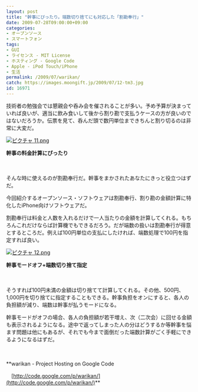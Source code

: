 ```yaml
---
layout: post
title: "幹事にぴったり。端数切り捨てにも対応した「割勘奉行」"
date: 2009-07-28T09:00:00+09:00
categories:
- オープンソース
- スマートフォン
tags: 
- GUI
- ライセンス - MIT License
- ホスティング - Google Code
- Apple - iPod Touch/iPhone
- 生活
permalink: /2009/07/warikan/
catch: https://images.moongift.jp/2009/07/12-tm3.jpg
id: 16971
---
```

技術者の勉強会では懇親会や呑み会を催されることが多い。予め予算が決まっていれば良いが、適当に飲み食いして後から割り勘で支払うケースの方が良いのではないだろうか。伝票を見て、呑んだ頭で数円単位まできちんと割り切るのは非常に大変だ。

  

[![ピクチャ 11.png](https://images.moongift.jp/2009/07/11-tm4.jpg)](https://images.moongift.jp/2009/07/114.png)  
  
**幹事の料金計算にぴったり**

  

　

  

そんな時に使えるのが割勘奉行だ。幹事をまかされたあなたにきっと役立つはずだ。

  

今回紹介するオープンソース・ソフトウェアは割勘奉行、割り勘の金額計算に特化したiPhone向けソフトウェアだ。

  
<!--more-->

割勘奉行は料金と人数を入れるだけで一人当たりの金額を計算してくれる。もちろんこれだけならば計算機でもできるだろう。だが端数の扱いは割勘奉行が得意とするところだ。例えば100円単位の支払にしたければ、端数処理で100円を指定すれば良い。

  

[![ピクチャ 12.png](https://images.moongift.jp/2009/07/12-tm3.jpg)](https://images.moongift.jp/2009/07/123.png)  
  
**幹事モードオフ+端数切り捨て指定**

  

　

  

そうすれば100円未満の金額は切り捨てて計算してくれる。その他、500円、1,000円を切り捨てに指定することもできる。幹事負担をオンにすると、各人の負担額が減り、端数は幹事が払うモードになる。

  

幹事モードがオフの場合、各人の負担額が若干増え、次（二次会）に回せる金額も表示されるようになる。途中で返ってしまった人の分はどうするか等幹事を悩ます問題は他にもあるが、それでも今まで面倒だった端数計算がごく手軽にできるようになるはずだ。

  

　

  

**warikan - Project Hosting on Google Code  
  
　[http://code.google.com/p/warikan/](http://code.google.com/p/warikan/)**

  
